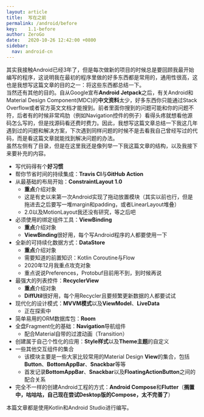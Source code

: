 ```yaml
---
layout: article
title:  写在之前
permalink: /android/before
key:    1.1-before
author: ZeroGo
date:   2020-10-26 12:42:00 +0800
sidebar:
  nav: android-cn
---
```

其实我接触Android已经3年了，但是每次做新的项目的时候总是要回顾我最开始编写的程序，这说明我在最初的程序里做的好多东西都是常用的，通用性很高，这也是我想写这篇文章的目的之一：将这些东西都总结一下。  
当然还有其他的目的。自从Google宣布**Android Jetpack**之后，有关Android和Material Design Component(MDC)的**中文资料**太少，好多东西你只能通过Stack Overflow或者官方英文文档才能搜到。前者里面你搜到的问题可能和你的问题不符，后者有的时候非常鸡肋（例如Navigation控件的例子）看得头疼就想看他源码怎么写的，但是找源码看还费时费力。因此，我想写这篇文章总结一下我这几年遇到过的问题和解决方案，下次遇到同样问题的时候不是去看我自己曾经写过的代码，而是看这篇文章就能找到解决问题的办法。  
虽然左侧有了目录，但是在这里我还是像列举一下我这篇文章的结构，以及我接下来要补充的内容。

- 写代码得有个**好习惯**
- 帮你节省时间的持续集成：**Travis CI**与**GitHub Action**
- 从最基础的布局开始：**ConstraintLayout 1.0**
  - **重点**介绍对象
  - 这是有史以来第一次Android实现了拖动放置模块（其实以前也行，但是拖进去之后要写一堆margin和padding，或者LinearLayout堆叠）
  - 2.0以及MotionLayout我还没有研究，等之后吧
- 必须使用的绑定组件工具：**ViewBinding**
  - **重点**介绍对象
  - **ViewBinding**很好用，每个写Android程序的人都要使用一下
- 全新的可持续化数据方式：**DataStore**
  - **重点**介绍对象
  - 需要知道的前置知识：Kotlin Coroutine与Flow
  - 2020年12月我重点攻克对象
  - 重点说说Preferences，Protobuf目前用不到，到时候再说
- 最强大的列表控件：**RecyclerView**
  - **重点**介绍对象
  - **DiffUtil**很好用，每个用Recycler且要频繁更新数据的人都要试试
- 现代化的设计模式：**MVVM模式**以及**ViewModel**、**LiveData**
  - 正在探索中
- 简单易用的ORM数据库包：**Room**
- 全盘Fragment化的基础：**Navigation**导航组件
  - 配合Material自带的过渡动画（Transition）
- 创建属于自己个性化的应用：**Style样式**以及**Theme主题**的自定义
- 一些其他交互组件的集合
  - 该模块主要是一些大家比较常用的Material Design **View**的集合，包括**Button**、**BottomAppBar**、**Snackbar**等等
  - 首发记录**BottomAppBar**、**Snackbar**以及**FloatingActionButton**之间的配合关系
- 完全不一样的创建Android工程的方式：**Android Compose**和**Flutter**（**搁置中，咕咕咕，自己现在尝试Desktop版的Compose，太不完善了**）

本篇文章都是使用Kotlin和Android Studio进行编写。
